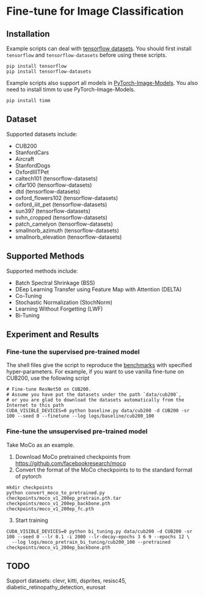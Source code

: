 # Fine-tune for Image Classification

## Installation
Example scripts can deal with [tensorflow datasets](https://www.tensorflow.org/datasets).
You should first install ``tensorflow`` and ``tensorflow-datasets`` before using these scripts.

```
pip install tensorflow
pip install tensorflow-datasets
```

Example scripts also support all models in [PyTorch-Image-Models](https://github.com/rwightman/pytorch-image-models).
You also need to install timm to use PyTorch-Image-Models.

```
pip install timm
```

## Dataset

Supported datasets include:

- CUB200
- StanfordCars
- Aircraft
- StanfordDogs
- OxfordIIITPet
- caltech101 (tensorflow-datasets)
- cifar100 (tensorflow-datasets)
- dtd (tensorflow-datasets)
- oxford_flowers102 (tensorflow-datasets) 
- oxford_iiit_pet (tensorflow-datasets)
- sun397 (tensorflow-datasets)
- svhn_cropped (tensorflow-datasets)
- patch_camelyon (tensorflow-datasets)
- smallnorb_azimuth (tensorflow-datasets)
- smallnorb_elevation (tensorflow-datasets)


## Supported Methods

Supported methods include:

- Batch Spectral Shrinkage (BSS)
- DEep Learning Transfer using Feature Map with Attention (DELTA)
- Co-Tuning
- Stochastic Normalization (StochNorm)
- Learning Without Forgetting (LWF)
- Bi-Tuning

## Experiment and Results

### Fine-tune the supervised pre-trained model

The shell files give the script to reproduce the [benchmarks](/docs/ftlib/benchmarks/image_classification.rst) with specified hyper-parameters.
For example, if you want to use vanilla fine-tune on CUB200, use the following script

```shell script
# Fine-tune ResNet50 on CUB200.
# Assume you have put the datasets under the path `data/cub200`, 
# or you are glad to download the datasets automatically from the Internet to this path
CUDA_VISIBLE_DEVICES=0 python baseline.py data/cub200 -d CUB200 -sr 100 --seed 0 --finetune --log logs/baseline/cub200_100
```


### Fine-tune the unsupervised pre-trained model
Take MoCo as an example. 

1. Download MoCo pretrained checkpoints from https://github.com/facebookresearch/moco
2. Convert  the format of the MoCo checkpoints to to the standard format of pytorch
```shell
mkdir checkpoints
python convert_moco_to_pretrained.py checkpoints/moco_v1_200ep_pretrain.pth.tar checkpoints/moco_v1_200ep_backbone.pth checkpoints/moco_v1_200ep_fc.pth
```
3. Start training
```shell
CUDA_VISIBLE_DEVICES=0 python bi_tuning.py data/cub200 -d CUB200 -sr 100 --seed 0 --lr 0.1 -i 2000 --lr-decay-epochs 3 6 9 --epochs 12 \
  --log logs/moco_pretrain_bi_tuning/cub200_100 --pretrained checkpoints/moco_v1_200ep_backbone.pth
```

## TODO
Support datasets: clevr, kitti, dsprites, resisc45, diabetic_retinopathy_detection, eurosat


